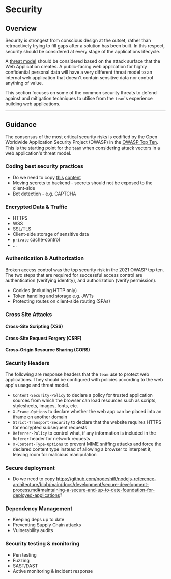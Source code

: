 # Security

## Overview
Security is strongest from conscious design at the outset, rather than retroactively trying to fill gaps after a solution has been built. In this respect, security should be considered at every stage of the applications lifecycle.

A [threat model](https://www.ibm.com/garage/method/practices/code/threat-modeling/) should be considered based on the attack surface that the Web Application creates. A public-facing web application for highly confidential personal data will have a very different threat model to an internal web application that doesn't contain sensitive data nor control anything of value.

This section focuses on some of the common security threats to defend against and mitigation techniques to utilise from the `team`'s experience building web applications.

---

## Guidance

The consensus of the most critical security risks is codified by the Open Worldwide Application Security Project (OWASP) in the [OWASP Top Ten](https://owasp.org/www-project-top-ten/). This is the starting point for the `team` when considering attack vectors in a web application's threat model.

### Coding best security practices
- Do we need to copy [this](https://github.com/nodeshift/nodejs-reference-architecture/blob/main/docs/development/secure-development-process.md#managing-access-and-content-of-public-and-private-data-stores) [content](https://github.com/nodeshift/nodejs-reference-architecture/blob/main/docs/development/secure-development-process.md#writing-defensive-code)
- Moving secrets to backend - secrets should not be exposed to the client-side
- Bot detection - e.g. CAPTCHA

### Encrypted Data & Traffic

- HTTPS
- WSS
- SSL/TLS
- Client-side storage of sensitive data
- `private` cache-control
- ...

### Authentication & Authorization

Broken access control was the top security risk in the 2021 OWASP top ten. The two steps that are required for successful access control are authentication (verifying identity), and authorization (verify permission).

- Cookies (including HTTP only)
- Token handling and storage e.g. JWTs
- Protecting routes on client-side routing (SPAs)

### Cross Site Attacks

#### Cross-Site Scripting (XSS)

#### Cross-Site Request Forgery (CSRF)

#### Cross-Origin Resource Sharing (CORS)

### Security Headers

The following are response headers that the `team` use to protect web applications. They should be configured with policies according to the web app's usage and threat model.

- `Content-Security-Policy` to declare a policy for trusted application sources from which the browser can load resources such as scripts, stylesheets, images, fonts, etc.
- `X-Frame-Options` to declare whether the web app can be placed into an iframe on another domain
- `Strict-Transport-Security` to declare that the website requires HTTPS for encrypted subsequent requests
- `Referrer-Policy` to control what, if any information is included in the `Referer` header for network requests
- `X-Content-Type-Options` to prevent MIME sniffing attacks and force the declared content type instead of allowing a browser to interpret it, leaving room for malicious manipulation

### Secure deployment

- Do we need to copy https://github.com/nodeshift/nodejs-reference-architecture/blob/main/docs/development/secure-development-process.md#maintaining-a-secure-and-up-to-date-foundation-for-deployed-applications?

### Dependency Management

- Keeping deps up to date
- Preventing Supply Chain attacks
- Vulnerability audits

### Security testing & monitoring

- Pen testing
- Fuzzing
- SAST/DAST
- Active monitoring & incident response 
